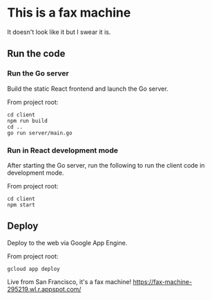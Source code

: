 # This is a fax machine

It doesn't look like it but I swear it is.

## Run the code

### Run the Go server

Build the static React frontend and launch the Go server.

From project root:
```
cd client
npm run build
cd ..
go run server/main.go
```

### Run in React development mode

After starting the Go server, run the following to run the client code in development mode.

From project root:
```
cd client
npm start
```

## Deploy

Deploy to the web via Google App Engine.

From project root:
```
gcloud app deploy
```

Live from San Francisco, it's a fax machine!
https://fax-machine-295219.wl.r.appspot.com/
